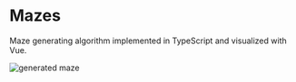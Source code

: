 # Mazes

Maze generating algorithm implemented in TypeScript and visualized with Vue.

![generated maze](https://s3.amazonaws.com/andydlindsay-portfolio/mazes/mazes.png)
